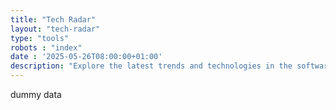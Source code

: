 ```yaml
---
title: "Tech Radar"
layout: "tech-radar"
type: "tools"
robots : "index"
date : '2025-05-26T08:00:00+01:00'
description: "Explore the latest trends and technologies in the software development landscape with our comprehensive Tech Radar."
---
```

dummy data
